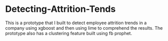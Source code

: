 # Detecting-Attrition-Tends
This is a prototype that I built to detect employee attrition trends in a company using xgboost and then using lime to comprehend the results. The prototype also has a clustering feature built using fb prophet.
